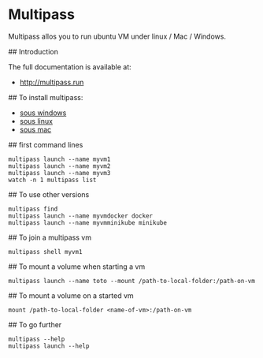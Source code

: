 # Multipass

Multipass allos you to run ubuntu VM under linux / Mac / Windows.

## Introduction

The full documentation is available at:

- http://multipass.run

## To install multipass:

- [sous windows](https://multipass.run/docs/installing-on-windows)
- [sous linux](https://multipass.run/docs/installing-on-linux)
- [sous mac](https://multipass.run/docs/installing-on-macos)

## first command lines

```
multipass launch --name myvm1
multipass launch --name myvm2
multipass launch --name myvm3
watch -n 1 multipass list
```

## To use other versions

```
multipass find
multipass launch --name myvmdocker docker
multipass launch --name myvmminikube minikube
```

## To join a multipass vm

```
multipass shell myvm1
```

## To mount a volume when starting a vm

```
multipass launch --name toto --mount /path-to-local-folder:/path-on-vm
```

## To mount a volume on a started vm

```
mount /path-to-local-folder <name-of-vm>:/path-on-vm
```

## To go further

```
multipass --help
multipass launch --help
```
